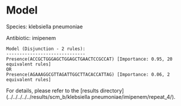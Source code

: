 
# Model

Species: klebsiella pneumoniae

Antibiotic: imipenem

```
Model (Disjunction - 2 rules):
------------------------------
Presence(ACCGCTGGGAGCTGGAGCTGAACTCCGCCAT) [Importance: 0.95, 20 equivalent rules]
OR
Presence(AGAAAGGCGTTAGATTGGCTTACACCATTAG) [Importance: 0.06, 2 equivalent rules]

```

For details, please refer to the [results directory](../../../../../results/scm_b/klebsiella pneumoniae/imipenem/repeat_4/).

